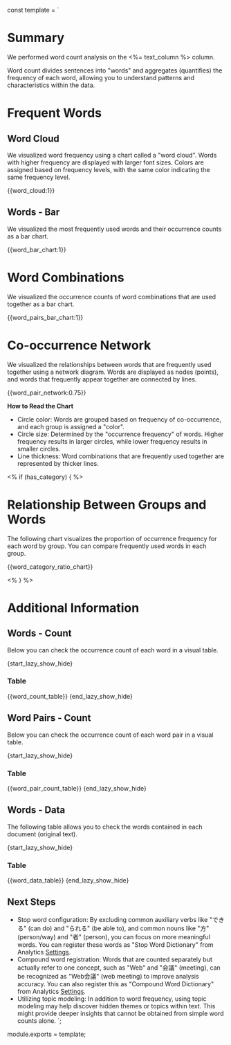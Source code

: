 const template = `
# Summary

We performed word count analysis on the <%= text_column %> column.

Word count divides sentences into "words" and aggregates (quantifies) the frequency of each word, allowing you to understand patterns and characteristics within the data.

# Frequent Words

## Word Cloud

We visualized word frequency using a chart called a "word cloud". Words with higher frequency are displayed with larger font sizes. Colors are assigned based on frequency levels, with the same color indicating the same frequency level.

{{word_cloud:1}}

## Words - Bar

We visualized the most frequently used words and their occurrence counts as a bar chart.

{{word_bar_chart:1}}

# Word Combinations

We visualized the occurrence counts of word combinations that are used together as a bar chart.

{{word_pairs_bar_chart:1}}

# Co-occurrence Network

We visualized the relationships between words that are frequently used together using a network diagram. Words are displayed as nodes (points), and words that frequently appear together are connected by lines.

{{word_pair_network:0.75}}

**How to Read the Chart**

* Circle color: Words are grouped based on frequency of co-occurrence, and each group is assigned a "color".
* Circle size: Determined by the "occurrence frequency" of words. Higher frequency results in larger circles, while lower frequency results in smaller circles.
* Line thickness: Word combinations that are frequently used together are represented by thicker lines.

<% if (has_category) { %>
# Relationship Between Groups and Words

The following chart visualizes the proportion of occurrence frequency for each word by group. You can compare frequently used words in each group.

{{word_category_ratio_chart}}

<% } %>



# Additional Information

## Words - Count

Below you can check the occurrence count of each word in a visual table.

{start_lazy_show_hide}
### Table
{{word_count_table}}
{end_lazy_show_hide}

## Word Pairs - Count

Below you can check the occurrence count of each word pair in a visual table.

{start_lazy_show_hide}
### Table
{{word_pair_count_table}}
{end_lazy_show_hide}

## Words - Data

The following table allows you to check the words contained in each document (original text).

{start_lazy_show_hide}
### Table
{{word_data_table}}
{end_lazy_show_hide}



## Next Steps

* Stop word configuration: By excluding common auxiliary verbs like "できる" (can do) and "られる" (be able to), and common nouns like "方" (person/way) and "者" (person), you can focus on more meaningful words. You can register these words as "Stop Word Dictionary" from Analytics [Settings](//analytics/settings).
* Compound word registration: Words that are counted separately but actually refer to one concept, such as "Web" and "会議" (meeting), can be recognized as "Web会議" (web meeting) to improve analysis accuracy. You can also register this as "Compound Word Dictionary" from Analytics [Settings](//analytics/settings).
* Utilizing topic modeling: In addition to word frequency, using topic modeling may help discover hidden themes or topics within text. This might provide deeper insights that cannot be obtained from simple word counts alone.
`;

module.exports = template; 